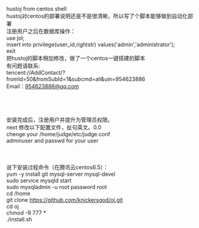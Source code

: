 hustoj from centos shell</br>
hustoj对centos的部署说明还是不是很清晰，所以写了个脚本能够做到自动化部署</br>
注册用户之后在数据库操作：</br>
use jol;</br>
insert into privilege(user_id,rightstr) values('admin','administrator');</br>
exit</br>
把hustoj的脚本稍加修改，做了一个centos一键搭建的脚本</br>
有问题请联系:</br>
tencent://AddContact/?fromId=50&fromSubId=1&subcmd=all&uin=954623886</br>
Email：954623886@qq.com</br></br></br></br></br>
安装完成后，注册用户并提升为管理员权限。</br>
next 修改以下配置文件，扯句英文。0.0</br>
chenge your /home/judge/etc/judge.conf </br>
adminuser and passwd for your user</br>
</br></br></br>
说下安装过程命令（在腾讯云centos6.5）：</br>
yum -y install git mysql-server mysql-devel</br>
sudo service mysqld start</br>
sudo mysqladmin -u root password root</br>
cd /home</br>
git clone https://github.com/knickersgod/oj.git</br>
cd oj</br>
chmod -R 777 *</br>
./install.sh</br>
